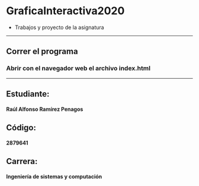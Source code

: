 # GraficaInteractiva2020

* Trabajos y proyecto de la asignatura

***
## Correr el programa
### Abrir con el navegador web el archivo index.html

*** 
## Estudiante:
#### Raúl Alfonso Ramírez Penagos

## Código:
#### 2879641

## Carrera:
#### Ingeniería de sistemas y computación


